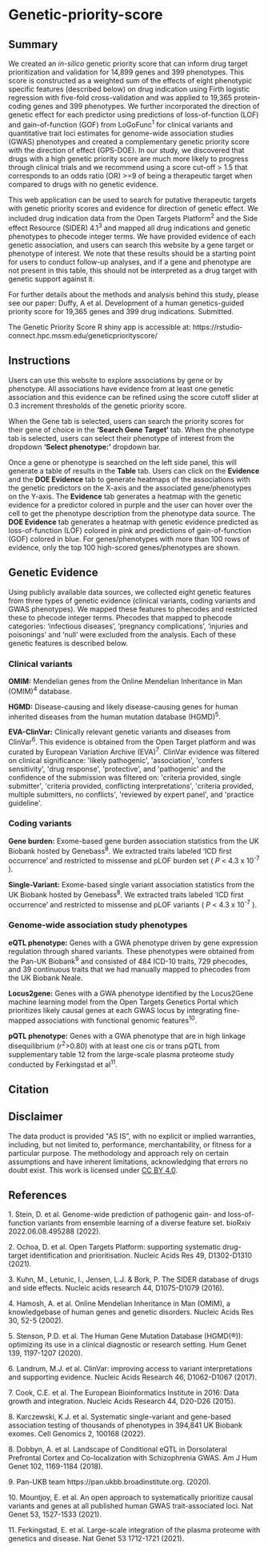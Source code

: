 # Genetic-priority-score

<h2>Summary</h2>
<p>We created an <i>in-silico</i> genetic priority score that can inform drug target prioritization and validation for 14,899 genes and 399 phenotypes. This score is constructed as a weighted sum of the effects of eight phenotypic specific features (described below) on drug indication using Firth logistic regression with five-fold cross-validation and was applied to 19,365 protein-coding genes and 399 phenotypes. We further incorporated the direction of genetic effect for each predictor using predictions of loss-of-function (LOF) and gain-of-function (GOF) from LoGoFunc<sup>1</sup> for clinical variants and quantitative trait loci estimates for genome-wide association studies (GWAS) phenotypes and created a complementary genetic priority score with the direction of effect (GPS-DOE). In our study, we discovered that drugs with a high genetic priority score are much more likely to progress through clinical trials and we recommend using a score cut-off > 1.5 that corresponds to an odds ratio (OR) >=9 of being a therapeutic target when compared to drugs with no genetic evidence.</p>

<p>This web application can be used to search for putative therapeutic targets with genetic priority scores and evidence for direction of genetic effect. We included drug indication data from the Open Targets Platform<sup>2</sup> and the Side effect Resource (SIDER) 4.1<sup>3</sup> and mapped all drug indications and genetic phenotypes to phecode integer terms. We have provided evidence of each genetic association, and users can search this website by a gene target or phenotype of interest. We note that these results should be a starting point for users to conduct follow-up analyses, and if a gene and phenotype are not present in this table, this should not be interpreted as a drug target with genetic support against it.</p>

<p>For further details about the methods and analysis behind this study, please see our paper: Duffy, A et al. Development of a human genetics-guided priority score for 19,365 genes and 399 drug indications. Submitted. </p>
   
<p>The Genetic Priority Score R shiny app is accessible at: https://rstudio-connect.hpc.mssm.edu/geneticpriorityscore/ </p>


 <h2>Instructions</h2>
 
<p>Users can use this website to explore associations by gene or by phenotype. All associations have evidence from at least one genetic association and this evidence can be refined using the score cutoff slider at 0.3 increment thresholds of the genetic priority score.</p>
<p>When the Gene tab is selected, users can search the priority scores for their gene of choice in the <b>‘Search Gene Target‘</b> tab. When the phenotype tab is selected, users can select their phenotype of interest from the dropdown <b>‘Select phenotype:’</b> dropdown bar. 

<p>Once a gene or phenotype is searched on the left side panel, this will generate a table of results in the <b>Table</b> tab. Users can click on the <b>Evidence</b>  and the <b>DOE Evidence</b> tab to generate heatmaps of the associations with the genetic predictors on the X-axis and the associated gene/phenotypes on the Y-axis. The <b>Evidence</b> tab generates a heatmap with the genetic evidence for a predictor colored in purple and the user can hover over the cell to get the phenotype description from the phenotype data source. The <b>DOE Evidence</b> tab generates a heatmap with genetic evidence predicted as loss-of-function (LOF) colored in pink and predictions of gain-of-function (GOF) colored in blue. For genes/phenotypes with more than 100 rows of evidence, only the top 100 high-scored genes/phenotypes are shown.</p>

<h2>Genetic Evidence</h2>
    
<p>Using publicly available data sources, we collected eight genetic features from three types of genetic evidence (clinical variants, coding variants and GWAS phenotypes). We mapped these features to phecodes and restricted these to phecode integer terms. Phecodes that mapped to phecode categories: ‘infectious diseases’, ‘pregnancy complications’, ‘injuries and poisonings’ and ‘null’ were excluded from the analysis. Each of these genetic features is described below.</p>

<h3>Clinical variants </h3>
              
              
<p><b>OMIM:</b> Mendelian genes from the Online Mendelian Inheritance in Man (OMIM)<sup>4</sup> database.</p>
    
<p><b>HGMD:</b> Disease-causing and likely disease-causing genes for human inherited diseases from the human mutation database (HGMD)<sup>5</sup>.</p>

<p><b>EVA-ClinVar:</b> Clinically relevant genetic variants and diseases from ClinVar<sup>6</sup>. This evidence is obtained from the Open Target platform and was curated by European Variation Archive (EVA)<sup>7</sup>. ClinVar evidence was filtered on clinical significance: 'likely pathogenic', 'association', 'confers sensitivity', 'drug response', 'protective', and 'pathogenic' and the confidence of the submission was filtered on: 'criteria provided, single submitter', 'criteria provided, conflicting interpretations', 'criteria provided, multiple submitters, no conflicts', 'reviewed by expert panel', and 'practice guideline'.</p>

<h3>Coding variants</h3>
              
<p><b>Gene burden:</b> Exome-based gene burden association statistics from the UK Biobank hosted by Genebass<sup>8</sup>. We extracted traits labeled ‘ICD first occurrence’ and restricted to missense and pLOF burden set ( <i>P</i> < 4.3 x 10<sup>-7</sup> ). </p>

<p><b>Single-Variant:</b> Exome-based single variant association statistics from the UK Biobank hosted by Genebass<sup>8</sup>. We extracted traits labeled ‘ICD first occurrence’ and restricted to missense and pLOF variants ( <i>P</i> < 4.3 x 10<sup>-7</sup> ). </p>
 

<h3>Genome-wide association study phenotypes</h3>

<p><b>eQTL phenotype:</b> Genes with a GWA phenotype driven by gene expression regulation through shared variants. These phenotypes were obtained from the Pan-UK Biobank<sup>9</sup> and consisted of 484 ICD-10 traits, 729 phecodes, and 39 continuous traits that we had manually mapped to phecodes from the UK Biobank Neale.</p>

<p><b>Locus2gene:</b> Genes with a GWA phenotype identified by the Locus2Gene machine learning model from the Open Targets Genetics Portal which prioritizes likely causal genes at each GWAS locus by integrating fine-mapped associations with functional genomic features<sup>10</sup>.</p>

<p><b>pQTL phenotype:</b> Genes with a GWA phenotype that are in high linkage disequilibrium (r<sup>2</sup>>0.80) with at least one cis or trans pQTL from supplementary table 12 from the large-scale plasma proteome study conducted by Ferkingstad et al<sup>11</sup>.</p>
 

<h2>Citation</h2>

<p></p>

<h2>Disclaimer</h2>

The data product is provided "AS IS”, with no explicit or implied warranties, including, but not limited to, performance, merchantability, or fitness for a particular purpose. The methodology and approach rely on certain assumptions and have inherent limitations, acknowledging that errors no doubt exist. This work is licensed under [CC BY 4.0](https://creativecommons.org/licenses/by/4.0/).
 
<h2>References</h2>

<p>1. Stein, D. et al. Genome-wide prediction of pathogenic gain- and loss-of-function variants from ensemble learning of a diverse feature set. bioRxiv 2022.06.08.495288 (2022).</p>
<p>2.	Ochoa, D. et al. Open Targets Platform: supporting systematic drug-target identification and prioritisation. Nucleic Acids Res 49, D1302-D1310 (2021).</p>
<p>3.	Kuhn, M., Letunic, I., Jensen, L.J. & Bork, P. The SIDER database of drugs and side effects. Nucleic acids research 44, D1075-D1079 (2016).</p>
<p>4.	Hamosh, A. et al. Online Mendelian Inheritance in Man (OMIM), a knowledgebase of human genes and genetic disorders. Nucleic Acids Res 30, 52-5 (2002).</p>
<p>5.	Stenson, P.D. et al. The Human Gene Mutation Database (HGMD(®)): optimizing its use in a clinical diagnostic or research setting. Hum Genet 139, 1197-1207 (2020).</p>
<p>6.	Landrum, M.J. et al. ClinVar: improving access to variant interpretations and supporting evidence. Nucleic Acids Research 46, D1062-D1067 (2017).</p>
<p>7.	Cook, C.E. et al. The European Bioinformatics Institute in 2016: Data growth and integration. Nucleic Acids Research 44, D20-D26 (2015).</p>
<p>8.	Karczewski, K.J. et al. Systematic single-variant and gene-based association testing of thousands of phenotypes in 394,841 UK Biobank exomes. Cell Genomics 2, 100168 (2022).</p>
<p>8. Dobbyn, A. et al. Landscape of Conditional eQTL in Dorsolateral Prefrontal Cortex and Co-localization with Schizophrenia GWAS. Am J Hum Genet 102, 1169-1184 (2018).</p>
<p>9. Pan-UKB team https://pan.ukbb.broadinstitute.org. (2020).</p>
<p>10. Mountjoy, E. et al. An open approach to systematically prioritize causal variants and genes at all published human GWAS trait-associated loci. Nat Genet 53, 1527-1533 (2021).</p>
<p>11. Ferkingstad, E. et al. Large-scale integration of the plasma proteome with genetics and disease. Nat Genet 53 1712-1721 (2021).</p>	
 
